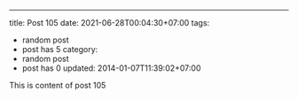---
title: Post 105
date: 2021-06-28T00:04:30+07:00
tags:
  - random post
  - post has 5
category:
  - random post
  - post has 0
updated: 2014-01-07T11:39:02+07:00

This is content of post 105